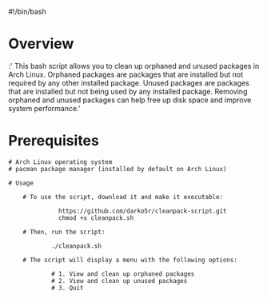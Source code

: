 #!/bin/bash

# Overview

:' This bash script allows you to clean up orphaned and unused packages in Arch Linux. Orphaned packages are packages that are installed but not 
 required by any other installed package. Unused packages are packages that are installed but not being used by any installed package. 
 Removing orphaned and unused packages can help free up disk space and improve system performance.'

# Prerequisites

    # Arch Linux operating system
    # pacman package manager (installed by default on Arch Linux)
    
    # Usage

        # To use the script, download it and make it executable:

                  https://github.com/darko5r/cleanpack-script.git
                  chmod +x cleanpack.sh

        # Then, run the script:

                ./cleanpack.sh

        # The script will display a menu with the following options:

                # 1. View and clean up orphaned packages
                # 2. View and clean up unused packages
                # 3. Quit
